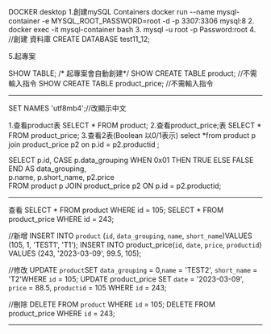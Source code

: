 DOCKER desktop 
1.創建mySQL Containers
docker run --name mysql-container -e MYSQL_ROOT_PASSWORD=root -d -p 3307:3306 mysql:8
2.
docker exec -it mysql-container bash
3.
mysql -u root -p
Password:root
4.
//創建 資料庫
CREATE DATABASE test11_12;

5.起專案

SHOW TABLE;
/* 起專案會自動創建*/
SHOW CREATE TABLE product; //不需輸入指令
SHOW CREATE TABLE product_price; //不需輸入指令

------------------------------------
SET NAMES 'utf8mb4';//改顯示中文

1.查看product表
SELECT * FROM product;
2.查看product_price;表
SELECT * FROM product_price;
3.查看2表(Boolean  以0/1表示)
select *from product p join product_price p2 on p.id = p2.productid ;

SELECT 
    p.id,
    CASE p.data_grouping
        WHEN 0x01 THEN TRUE
        ELSE FALSE
    END AS data_grouping,  
    p.name,
    p.short_name,
    p2.price  
FROM product p
JOIN product_price p2 ON p.id = p2.productid;

---------------------------------------------------------------------------------------------

查看
SELECT * FROM product WHERE id = 105;
SELECT * FROM product_price WHERE id = 243;

//新增
INSERT INTO `product` (`id`, `data_grouping`, `name`, `short_name`)VALUES (105, 1, 'TEST1', 'T1');
INSERT INTO product_price(`id`, `date`, `price`, `productid`) VALUES (243, '2023-03-09', 99.5, 105);

//修改
UPDATE `product`SET `data_grouping` = 0,`name` = 'TEST2', `short_name` = 'T2'WHERE `id` = 105;
UPDATE product_price SET `date` = '2023-03-09', `price` = 88.5, `productid` = 105 WHERE `id` = 243;

//刪除
DELETE FROM `product` WHERE `id` = 105;
DELETE FROM product_price WHERE `id` = 243;

---------------------------------------------------------------------------------------------












